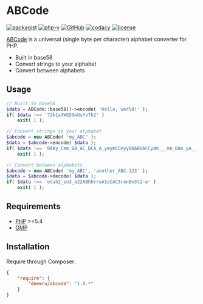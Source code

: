 # ABCode

[![packagist](https://img.shields.io/packagist/v/deemru/abcode.svg)](https://packagist.org/packages/deemru/abcode) [![php-v](https://img.shields.io/packagist/php-v/deemru/abcode.svg)](https://packagist.org/packages/deemru/abcode) [![GitHub](https://img.shields.io/github/actions/workflow/status/deemru/ABCode/php.yml?label=github%20actions)](https://github.com/deemru/ABCode/actions/workflows/php.yml) [![codacy](https://img.shields.io/codacy/grade/7a3dfcb3ed8642c68e039008cd86c3fc.svg?label=codacy)](https://app.codacy.com/project/deemru/ABCode/dashboard) [![license](https://img.shields.io/packagist/l/deemru/abcode.svg)](https://packagist.org/packages/deemru/abcode)

[ABCode](https://github.com/deemru/ABCode) is a universal (single byte per character) alphabet converter for PHP.

- Built in base58
- Convert strings to your alphabet
- Convert between alphabets

## Usage

```php
// Built in base58
$data = ABCode::base58()->encode( 'Hello, world!' );
if( $data !== '72k1xXWG59wUsYv7h2' )
    exit( 1 );

// Convert strings to your alphabet
$abcode = new ABCode( 'my_ABC' );
$data = $abcode->encode( $data );
if( $data !== 'BAAy_Cmm_BA_AC_BCA_A_ymymCCmyyBBABBACCyBm___mA_BAm_yA__' )
    exit( 1 );

// Convert between alphabets
$abcode = new ABCode( 'my_ABC', 'another_ABC-123' );
$data = $abcode->decode( $data );
if( $data !== 'otah2_en3_o22ABhhrroA1eCAC3ronBn3t2-o' )
    exit( 1 );
```

## Requirements

- [PHP](http://php.net) >=5.4
- [GMP](http://php.net/manual/en/book.gmp.php)

## Installation

Require through Composer:

```json
{
    "require": {
        "deemru/abcode": "1.0.*"
    }
}
```
